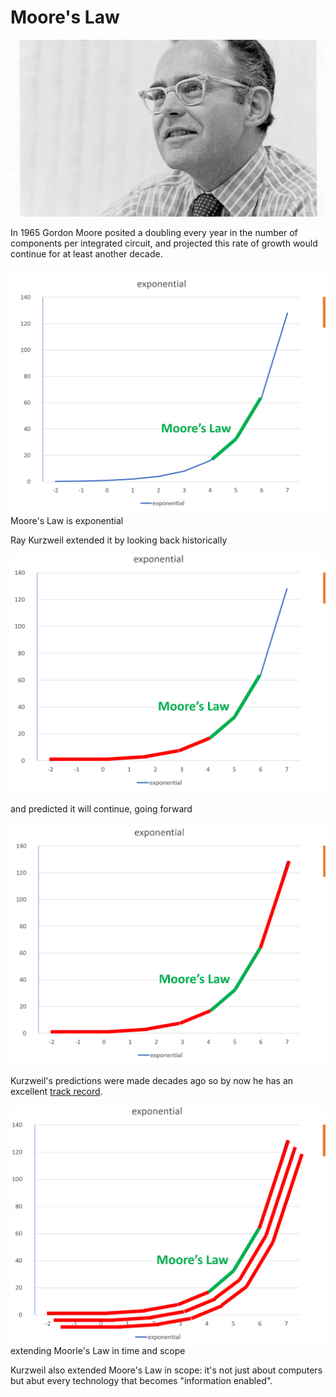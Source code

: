 # Moore's Law

![Gordon Earle Moore (born January 3, 1929) is an American businessman, engineer, and the co-founder and chairman emeritus of Intel Corporation.](<../.gitbook/assets/gordon moore.png>)

In 1965 Gordon Moore posited a doubling every year in the number of components per integrated circuit, and projected this rate of growth would continue for at least another decade.

![](<../.gitbook/assets/image (2) (1).png>) Moore's Law is exponential

Ray Kurzweil extended it by looking back historically

![](<../.gitbook/assets/image (4) (1).png>)

and predicted it will continue, going forward

![](<../.gitbook/assets/image (1).png>)

Kurzweil's predictions were made decades ago so by now he has an excellent [track record](https://www.kurzweilai.net/how-my-predictions-are-faring-an-update-by-ray-kurzweil).

![](<../.gitbook/assets/image (5).png>) extending Moorle's Law in time and scope

Kurzweil also extended Moore's Law in scope: it's not just about computers but abut every technology that becomes "information enabled".
